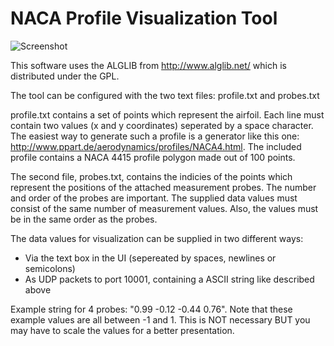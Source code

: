 NACA Profile Visualization Tool
===============================

![Screenshot](https://raw.github.com/cry-inc/naca-profile/master/screenshot.png)

This software uses the ALGLIB from http://www.alglib.net/ which is distributed under the GPL.

The tool can be configured with the two text files: profile.txt and probes.txt

profile.txt contains a set of points which represent the airfoil. Each line must contain two
values (x and y coordinates) seperated by a space character. The easiest way to generate such
a profile is a generator like this one: http://www.ppart.de/aerodynamics/profiles/NACA4.html.
The included profile contains a NACA 4415 profile polygon made out of 100 points.

The second file, probes.txt, contains the indicies of the points which represent the positions
of the attached measurement probes. The number and order of the probes are important.
The supplied data values must consist of the same number of measurement values.
Also, the values must be in the same order as the probes.

The data values for visualization can be supplied in two different ways:
- Via the text box in the UI (sepereated by spaces, newlines or semicolons)
- As UDP packets to port 10001, containing a ASCII string like described above

Example string for 4 probes: "0.99 -0.12 -0.44 0.76". Note that these example values are all
between -1 and 1. This is NOT necessary BUT you may have to scale the values for a better
presentation.